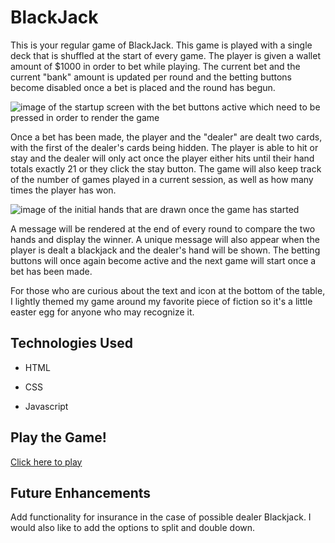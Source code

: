 # BlackJack

This is your regular game of BlackJack. This game is played with a single deck that is shuffled at the start of every game. The player is given a wallet amount of $1000 in order to bet while playing. The current bet and the current "bank" amount is updated per round and the betting buttons become disabled once a bet is placed and the round has begun. 

![image of the startup screen with the bet buttons active which need to be pressed in order to render the game](https://i.imgur.com/6iJcidh.png)

Once a bet has been made, the player and the "dealer" are dealt two cards, with the first of the dealer's cards being hidden. The player is able to hit or stay and the dealer will only act once the player either hits until their hand totals exactly 21 or they click the stay button. The game will also keep track of the number of games played in a current session, as well as how many times the player has won. 

![image of the initial hands that are drawn once the game has started](https://i.imgur.com/WRQs7ww.png)

A message will be rendered at the end of every round to compare the two hands and display the winner. A unique message will also appear when the player is dealt a blackjack and the dealer's hand will be shown. The betting buttons will once again become active and the next game will start once a bet has been made. 

For those who are curious about the text and icon at the bottom of the table, I lightly themed my game around my favorite piece of fiction so it's a little easter egg for anyone who may recognize it. 

## Technologies Used

- HTML

- CSS

- Javascript

## Play the Game! 

[Click here to play](https://xandramiyo.github.io/Blackjack-Broswer-Game/)

## Future Enhancements

Add functionality for insurance in the case of possible dealer Blackjack. I would also like to add the options to split and double down.
 
